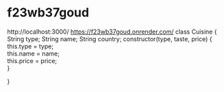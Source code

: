# f23wb37goud
http://localhost:3000/
https://f23wb37goud.onrender.com/
class Cuisine {
    String type;
    String name;
    String country;
  constructor(type, taste, price) {
    this.type = type;         
    this.name = name;      
    this.price = price;  
  }

}